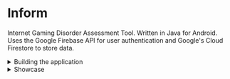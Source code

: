 # Inform
Internet Gaming Disorder Assessment Tool. Written in Java for Android. Uses the Google Firebase API for user authentication and Google's Cloud Firestore to store data.

<details>
<summary>Building the application</summary>
  
<h1>Requirements</h1>
<h3>Windows Requirements</h3>
<ul>
  <li>Microsoft Windows 7/8/10 (32-bit or 64-bit)</li>
  <li>3 GB RAM minimum, 8 GB RAM recommended (plus 1 GB for the Android Emulator)</li>
  <li>2 GB of available disk space minimum, 4 GB recommended (500 MB for IDE plus 1.5 GB for Android SDK and emulator system image)</li>
  <li>1280 x 800 minimum screen resolution</li>
</ul>

<h3>Mac OS Requirements</h3>
<ul>
  <li>Mac OS X 10.10 (Yosemite) or higher, up to 10.13 (High Sierra)</li>
  <li>3 GB RAM minimum, 8 GB RAM recommended (plus 1 GB for the Android Emulator)</li>
  <li>2 GB of available disk space minimum, 4 GB recommended (500 MB for IDE plus 1.5 GB for Android SDK and emulator system image)</li>
  <li>1280 x 800 minimum screen resolution</li>
</ul>

<h3>Linux OS Requirements</h3>
<ul>
  <li>GNOME or KDE desktop. Tested on Ubuntu 14.04 LTS, Trusty Tahr (64-bit distribution capable of running 32-bit applications)</li>
  <li>64-bit distribution capable of running 32-bit applications</li>
  <li>GNU C Library (glibc) 2.19 or later</li>
  <li>3 GB RAM minimum, 8 GB RAM recommended (plus 1 GB for the Android Emulator)</li>
  <li>2 GB of available disk space minimum, 4 GB recommended (500 MB for IDE plus 1.5 GB for Android SDK and emulator system image)</li>
  <li>1280 x 800 minimum screen resolution</li>
</ul>

<h3>Downloading the project</h3>
<img src="https://i.imgur.com/A6wgPxA.png" />

<h3>Extracting the zip</h3>
<img src="https://i.gyazo.com/98e02bd2fbaafd4dc6fe51dce1961ca8.gif" />

<h3>Android Studio Installation</h3>
<a href="https://developer.android.com/studio/index.html">Android Studio</a></li>
<img src="https://i.gyazo.com/4a7b057f192a8407f7f437c0ab94f108.gif" />

<h3>Importing the project</h3>
<img src="https://i.gyazo.com/b47c40a0baefa6cdc8b4d9dd2e1938cf.gif" />

<h3>Setting up the virtual device (emulator)</h5>
<img src="https://i.imgur.com/KI34lXb.png" />
<img src="https://i.imgur.com/Yo5SHJS.png" />
<img src="https://i.imgur.com/7byDiOt.png" />
<img src="https://i.imgur.com/6Oqjqq8.png" />
<img src="https://i.imgur.com/sSDoADg.png" />

<h3>Running the application</h3>
<img src="https://i.gyazo.com/ff94f1c21221b479b56ef05a3c7438ff.gif" />
<img src="https://i.imgur.com/WHjfpl7.png" />
</details>

<details>
  <summary>Showcase</summary>
  <img src="https://i.imgur.com/gRdHs6N.png" />
  <img src="https://i.imgur.com/RqqglJB.png" />
  <img src="https://i.imgur.com/ESj2LZK.png" />
  <img src="https://i.imgur.com/fDSSWQ3.png" />
  <img src="https://i.imgur.com/nyALn6F.png" />
  <img src="https://i.imgur.com/WdWwc3f.png" />
  <img src="https://i.imgur.com/guNqN2d.png" />
  <img src="https://i.imgur.com/c0UM6nH.png" />
  <img src="https://i.imgur.com/d7qmnQb.png" />
  <img src="https://i.imgur.com/Uh1sfAm.png" />
  
</details>
